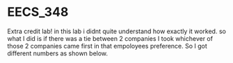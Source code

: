# EECS_348
Extra credit lab!
in this lab i didnt quite understand how exactly it worked. so what I did is if there was a tie between 2 companies I took whichever of those 2 companies came first in that empoloyees preference. So I got different numbers as shown below.
